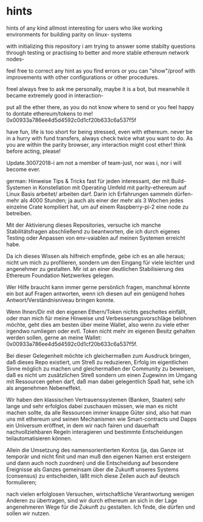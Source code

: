 # hints
hints of any kind allmost interesting for users who like working environments for building parity on linux- systems

with initializing this repository i am trying to answer some stabilty questions through testing
or practising to better and more stable ethereum network nodes-

feel free to correct any hint as you find errors or you can "show"/proof with improvements with other configurations or
other procedures.

freel always free to ask me personally, maybe it is a bot, but meanwhile it became extremely good in interaction-

put all the ether there, as you do not know where to send or you feel happy to dontate ethereum/tokens to me!
0x00933a786ee4d5d4592c0d1cf20b633c6a537f5f

have fun, life is too short for being stressed, even with ethereum.
never be in a hurry with fund transfers, always check twice what you want to do.
As you are within the parity browser, any interaction might cost ether!
think before acting, please!

Update.30072018-i am not a member of team-just, nor was i, nor i will become ever.

german:
Hinweise
Tips & Tricks fast für jeden interessant, 
der mit Build-Systemen in Konstellation mit Operating Umfeld mit parity-ethereum auf Linux Basis arbeitet/ arbeiten darf.
Darin ich Erfahrungen sammeln dürfen- mehr als 4000 Stunden; ja auch als einer der mehr als 3 Wochen jedes einzelne Crate kompiliert hat, um auf einem Raspberry-pi-2 eine node zu betreiben.

Mit der Aktivierung dieses Repositories, versuche ich manche Stabilitätsfragen abschließend zu beantworten,
die ich durch eigenes Testing oder Anpassen von env-vaiablen auf meinen Systemen erreicht habe.

Da ich dieses Wissen als hilfreich empfinde, gebe ich es an alle heraus;
nicht um mich zu profilieren, sondern um den Eingang für viele leichter und angenehmer zu gestalten.
Mir ist an einer deutlichen Stabilisierung des Ethereum Foundation Netzwerkes gelegen.

Wer Hilfe braucht kann immer gerne persönlich fragen, manchmal könnte ein bot auf Fragen antworten, 
wenn ich diesen auf ein genügend hohes Antwort/Verständnisniveau bringen konnte.

Wenn Ihnen/Dir mit den eigenen Ethern/Token nichts gescheites einfällt, oder 
man mich für meine Hinweise und Verbesserungsvorschläge belohnen möchte, geht dies
am besten über meine Wallet, also wenn zu viele ether irgendwo rumliegen oder evtl. Token nicht mehr
im eigenen Besitz gehalten werden sollen, gerne an meine Wallet: 0x00933a786ee4d5d4592c0d1cf20b633c6a537f5f.

Bei dieser Gelegenheit möchte ich gleichermaßen zum Ausdruck bringen, daß dieses Repo existiert, um Streß zu reduzieren,
Erfolg im eigentlichen Sinne möglich zu machen und gleichermaßen der Community zu beweisen, daß es nicht um zusätzlichen Streß sondern um einen Zugewinn im Umgang mit Ressourcen gehen darf, daß man dabei gelegentlich Spaß hat, sehe ich als angenehmen Nebeneffekt.

Wir haben den klassischen Vertrauenssystemen (Banken, Staaten) sehr lange und sehr erfolglos dabei zuschauen müssen,
wie man es nicht machen sollte, da alle Ressourcen immer knappe Güter sind, also hat man uns mit ethereum und seinen Mechanismen wie Smart-contracts und Dapps ein Universum eröffnet, in dem wir nach fairen und dauerhaft nachvollziehbaren Regeln interagieren und bestimmte Entscheidungen teilautomatisieren können.

Allein die Umsetzung des namensorientierten Kontos (ja, das Ganze ist temporär und nicht finit und man muß den eigenen Namen erst ersteigern und dann auch noch zuordnen) und die Entscheidung auf besondere Ereignisse als Ganzes gemeinsam über die Zukunft unseres Systems (consensus) zu entscheiden, läßt mich diese Zeilen auch auf deutsch formulieren;

nach vielen erfolglosen Versuchen, wirtschaftliche Verantwortung wenigen Anderen zu übertragen, sind wir durch ethereum an sich in der Lage angenehmeren Wege für die Zukunft zu gestalten. Ich finde, die dürfen und sollen wir nutzen.
